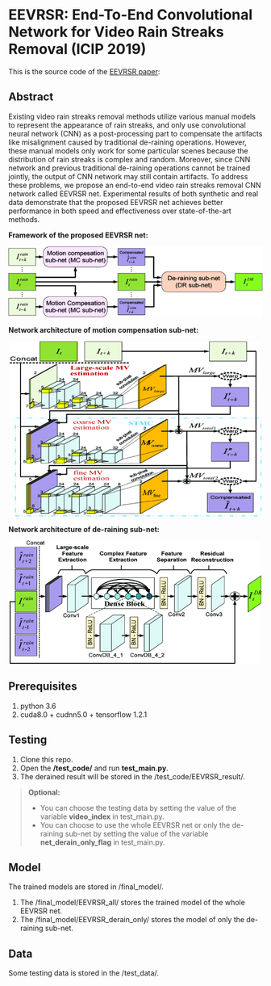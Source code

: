 # EEVRSR: End-To-End Convolutional Network for Video Rain Streaks Removal (ICIP 2019)

This is the source code of the [EEVRSR paper](https://ieeexplore.ieee.org/document/8803375):

## Abstract
Existing video rain streaks removal methods utilize various manual models to represent the appearance of rain streaks, and only use convolutional neural network (CNN) as a post-processing part to compensate the artifacts like misalignment caused by traditional de-raining operations. However, these manual models only work for some particular scenes because the distribution of rain streaks is complex and random. Moreover, since CNN network and previous traditional de-raining operations cannot be trained jointly, the output of CNN network may still contain artifacts. To address these problems, we propose an end-to-end video rain streaks removal CNN network called EEVRSR net. Experimental results of both synthetic and real data demonstrate that the proposed EEVRSR net achieves better performance in both speed and effectiveness over state-of-the-art methods.

**Framework of the proposed EEVRSR net:**

<div align=center><img src="https://github.com/ShirleyGxd/EEVRSR/blob/master/images%20of%20network%20structure/EEVRSR_all.gif" width="600" /></div>

**Network architecture of motion compensation sub-net:**

<div align=center><img src="https://github.com/ShirleyGxd/EEVRSR/blob/master/images%20of%20network%20structure/motion%20compensation%20sub-net.gif" width="500" alt=""/></div>

**Network architecture of de-raining sub-net:**
<div align=center><img src="https://github.com/ShirleyGxd/EEVRSR/blob/master/images%20of%20network%20structure/de-raining%20sub-net.gif" width="500" alt=""/></div>


## Prerequisites
1. python 3.6
2. cuda8.0 + cudnn5.0 + tensorflow 1.2.1

## Testing
1. Clone this repo.
2. Open the **/test_code/** and run **test_main.py**.
3. The derained result will be stored in the /test_code/EEVRSR_result/.

>**Optional:**
>* You can choose the testing data by setting the value of the variable **video_index** in test_main.py.
>* You can choose to use the whole EEVRSR net or only the de-raining sub-net by setting the value of the variable **net_derain_only_flag** in test_main.py.

## Model
The trained models are stored in /final_model/.
1. The /final_model/EEVRSR_all/ stores the trained model of the whole EEVRSR net. 
2. The /final_model/EEVRSR_derain_only/ stores the model of only the de-raining sub-net. 

## Data
Some testing data is stored in the /test_data/.




